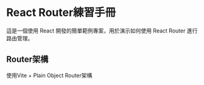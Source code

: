 # React Router練習手冊

這是一個使用 React 開發的簡單範例專案，用於演示如何使用 React Router 進行路由管理。

## Router架構

使用Vite + Plain Object Router架構
